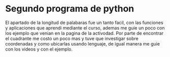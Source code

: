 # Segundo programa de python
El apartado de la longitud de palabaras fue un tanto facil, con las funciones y aplicaciones que aprendi mediante el curso, ademas me guie un poco con los ejemplo que venian en la pagina de la activodad.
Por parte de encontrar el cuadrante me costo un poco mas y tuve que investigar sobre coordenadas y como ubicarlas usando lenguaje, de igual manera me guie con los videos y con el ejemplo. 
